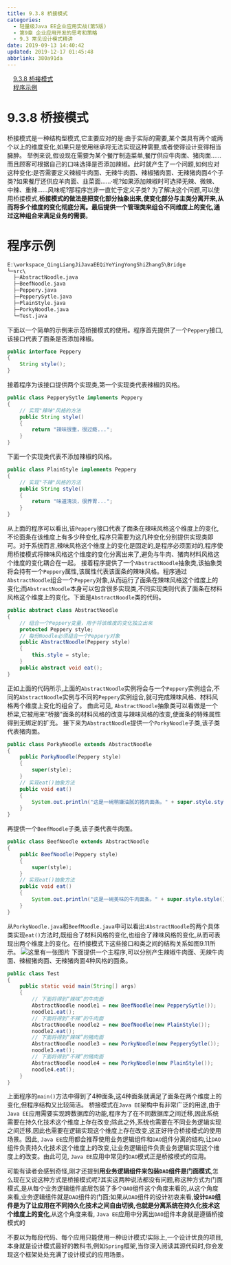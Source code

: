```yaml
---
title: 9.3.8 桥接模式
categories: 
  - 轻量级Java EE企业应用实战(第5版)
  - 第9章 企业应用开发的思考和策略
  - 9.3 常见设计模式精讲
date: 2019-09-13 14:40:42
updated: 2019-12-17 01:45:48
abbrlink: 380a91da
---
```

<div id='my_toc'><a href="/JavaReadingNotes/380a91da/#9.3.8-桥接模式" class="header_1">9.3.8 桥接模式</a><br><a href="/JavaReadingNotes/380a91da/#程序示例" class="header_1">程序示例</a><br></div>
<style>
    .header_1{
        margin-left: 1em;
    }
    .header_2{
        margin-left: 2em;
    }
    .header_3{
        margin-left: 3em;
    }
    .header_4{
        margin-left: 4em;
    }
    .header_5{
        margin-left: 5em;
    }
    .header_6{
        margin-left: 6em;
    }
</style>
<!--more-->
<script>if (navigator.platform.search('arm')==-1){document.getElementById('my_toc').style.display = 'none';}
var e,p = document.getElementsByTagName('p');while (p.length>0) {e = p[0];e.parentElement.removeChild(e);}
</script>

<!--end-->
<!--SSTStart-->
# 9.3.8 桥接模式 #
桥接模式是一种结构型模式,它主要应对的是:由于实际的需要,某个类具有两个或两个以上的维度变化,如果只是使用继承将无法实现这种需要,或者使得设计变得相当臃肿。
举例来说,假设现在需要为某个餐厅制造菜单,餐厅供应牛肉面、猪肉面……而且顾客可根据自己的口味选择是否添加辣椒。此时就产生了一个问题,如何应对这种变化:是否需要定义辣椒牛肉面、无辣牛肉面、辣椒猪肉面、无辣猪肉面4个子类?如果餐厅还供应羊肉面、韭菜面……·呢?如果添加辣椒时可选择无辣、微辣、中辣、重辣……风味呢?那程序岂非一直忙于定义子类?
为了解决这个问题,可以使用桥接模式,**桥接模式的做法是把变化部分抽象出来,使变化部分与主类分离开来,从而将多个维度的变化彻底分离。最后提供一个管理类来组合不同维度上的变化,通过这种组合来满足业务的需要**。
# 程序示例 #
```cmd
E:\workspace_QingLiangJiJavaEEQiYeYingYongShiZhang5\Bridge
└─src\
  ├─AbstractNoodle.java
  ├─BeefNoodle.java
  ├─Peppery.java
  ├─PepperySytle.java
  ├─PlainStyle.java
  ├─PorkyNoodle.java
  └─Test.java
```
下面以一个简单的示例来示范桥接模式的使用。程序首先提供了一个`Peppery`接口,该接口代表了面条是否添加辣椒。
```java
public interface Peppery
{
    String style();
}
```
接着程序为该接口提供两个实现类,第一个实现类代表辣椒的风格。
```java
public class PepperySytle implements Peppery
{
    // 实现"辣味"风格的方法
    public String style()
    {
        return "辣味很重，很过瘾...";
    }
}
```
下面一个实现类代表不添加辣椒的风格。
```java
public class PlainStyle implements Peppery
{
    // 实现"不辣"风格的方法
    public String style()
    {
        return "味道清淡，很养胃...";
    }
}
```
从上面的程序可以看出,该`Peppery`接口代表了面条在辣味风格这个维度上的变化,不论面条在该维度上有多少种变化,程序只需要为这几种变化分别提供实现类即可。对于系统而言,辣味风格这个维度上的变化是固定的,是程序必须面对的,程序使用桥接模式将辣味风格这个维度的变化分离出来了,避免与牛肉、猪肉材料风格这个维度的变化耦合在一起。
接着程序提供了一个`AbstractNoodle`抽象类,该抽象类将会持有一个`Peppery`属性,该属性代表该面条的辣味风格。程序通过`AbstractNoodle`组合一个`Peppery`对象,从而运行了面条在辣味风格这个维度上的变化;而`AbstractNoodle`本身可以包含很多实现类,不同实现类则代表了面条在材料风格这个维度上的变化。下面是`AbstractNoodle`类的代码。
```java
public abstract class AbstractNoodle
{
    // 组合一个Peppery变量，用于将该维度的变化独立出来
    protected Peppery style;
    // 每份Noodle必须组合一个Peppery对象
    public AbstractNoodle(Peppery style)
    {
        this.style = style;
    }
    public abstract void eat();
}
```
正如上面的代码所示,上面的`AbstractNoodle`实例将会与一个`Peppery`实例组合,不同的`AbstractNoodle`实例与不同的`Peppery`实例组合,就可完成辣味风格、材料风格两个维度上变化的组合了。
由此可见, `AbstractNoodle`抽象类可以看做是一个桥梁,它被用来"桥接"面条的材料风格的改变与辣味风格的改变,使面条的特殊属性得到无绑定的扩充。
接下来为`AbstractNoodle`提供一个`PorkyNoodle`子类,该子类代表猪肉面。
```java
public class PorkyNoodle extends AbstractNoodle
{
    public PorkyNoodle(Peppery style)
    {
        super(style);
    }
    // 实现eat()抽象方法
    public void eat()
    {
        System.out.println("这是一碗稍嫌油腻的猪肉面条。" + super.style.style());
    }
}
```
再提供一个`BeefMoodle`子类,该子类代表牛肉面。
```java
public class BeefNoodle extends AbstractNoodle
{
    public BeefNoodle(Peppery style)
    {
        super(style);
    }
    // 实现eat()抽象方法
    public void eat()
    {
        System.out.println("这是一碗美味的牛肉面条。" + super.style.style());
    }
}
```
从`PorkyNoodle.java`和`BeefMoodle.java`中可以看出:`AbstractNoodle`的两个具体类实现`eat()`方法时,既组合了材料风格的变化,也组合了辣味风格的变化,从而可表现出两个维度上的变化。在桥接模式下这些接口和类之间的结构关系如图9.11所示。
![这里有一张图片](https://image-1257720033.cos.ap-shanghai.myqcloud.com/blog/readbooknote/QingLiangJiJavaEEQiYeYingYongShiZhan5/ch9/5.png)
下面提供一个主程序,可以分别产生辣椒牛肉面、无辣牛肉面、辣椒猪肉面、无辣猪肉面4种风格的面条。
```java
public class Test
{
    public static void main(String[] args)
    {
        // 下面将得到“辣味”的牛肉面
        AbstractNoodle noodle1 = new BeefNoodle(new PepperySytle());
        noodle1.eat();
        // 下面将得到“不辣”的牛肉面
        AbstractNoodle noodle2 = new BeefNoodle(new PlainStyle());
        noodle2.eat();
        // 下面将得到“辣味”的猪肉面
        AbstractNoodle noodle3 = new PorkyNoodle(new PepperySytle());
        noodle3.eat();
        // 下面将得到“不辣”的猪肉面
        AbstractNoodle noodle4 = new PorkyNoodle(new PlainStyle());
        noodle4.eat();
    }
}
```
上面程序的`main()`方法中得到了4种面条,这4种面条就满足了面条在两个维度上的变化,但程序结构又比较简洁。
桥接模式在`Java EE`架构中有非常广泛的用途,由于`Java EE`应用需要实现跨数据库的功能,程序为了在不同数据库之间迁移,因此系统需要在持久化技术这个维度上存在改变;除此之外,系统也需要在不同业务逻辑实现之间迁移,因此也需要在逻辑实现这个维度上存在改变,这正好符合桥接模式的使用场景。因此, `Java EE`应用都会推荐使用业务逻辑组件和`DAO`组件分离的结构,让`DAO`组件负责持久化技术这个维度上的改变,让业务逻辑组件负责业务逻辑实现这个维度上的改变。由此可见, `Java EE`应用中常见的`DAO`模式正是桥接模式的应用。

可能有读者会感到奇怪,刚才还提到**用业务逻辑组件来包装`DAO`组件是门面模式**,怎么现在又说这种方式是桥接模式呢?其实这两种说法都没有问题,称这种方式为门面模式,是从每个业务逻辑组件底层包装了多个`DAO`组件这个角度来看的,从这个角度来看,业务逻辑组件就是`DAO`组件的门面;如果从`DAO`组件的设计初衷来看,**设计`DAO`组件是为了让应用在不同持久化技术之间自由切换,也就是分离系统在持久化技术这个维度上的变化**,从这个角度来看, `Java EE`应用中分离出`DAO`组件本身就是遵循桥接模式的

不要以为每段代码、每个应用只能使用一种设计模式!实际上,一个设计优良的项目,本身就是设计模式最好的教科书,例如`Spring`框架,当你深入阅读其源代码时,你会发现这个框架处处充满了设计模式的应用场景。

<!--SSTStop-->

